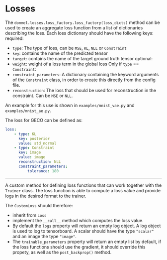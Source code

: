 # Losses 

The `dommel.losses.loss_factory.loss_factory(loss_dicts)` method can be used to create an aggregate loss function from a list of dictionaries describing the loss. 
Each loss dictionary should have the following keys: 
required:
- `type`: The type of loss, can be `MSE`, `KL`, `NLL` or `Constraint`
- `key`: contains the name of the predicted tensor
- `target`: contains the name of the target ground truth tensor
optional: 
- `weight`: weight of a loss term in the global loss
Only if `type` == `Constraint`:
- `constraint_parameters`: A dictionary containing the keyword arguments of the `Constraint` class, in order to create this directly from the config file. 
- `reconstruction`: The loss that should be used for reconstruction in the constraint. Can be `MSE` or `NLL`.

An example for this use is shown in `examples/mnist_vae.py` and `examples/mnist_ae.py`.

The loss for GECO can be defined as: 
```yaml
loss:
    - type: KL
      key: posterior 
      value: std_normal 
    - type: Constraint
      key: image
      value: image 
      reconstruction: NLL
      constraint_parameters: 
          tolerance: 180
```

___
A custom method for defining loss functions that can work together with the `Trainer` class. 
The loss function is able to compute a loss value and provide logs in the desired format to the trainer. 

The `CustomLoss` should therefore:
 - inherit from `Loss`
 - implement the `__call__` method which computes the loss value. 
 - By default the `logs` property will return an empty log object. A log object is used to log to tensorboard. A scalar should have the type `"scalar"` and an image the type `"image"`. 
 - The `trainable_parameters` property will return an empty list by default, if the loss functions should use the gradient, it should override this propety, as well as the `post_backprop()` method.

